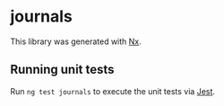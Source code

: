 # journals

This library was generated with [Nx](https://nx.dev).

## Running unit tests

Run `ng test journals` to execute the unit tests via [Jest](https://jestjs.io).
